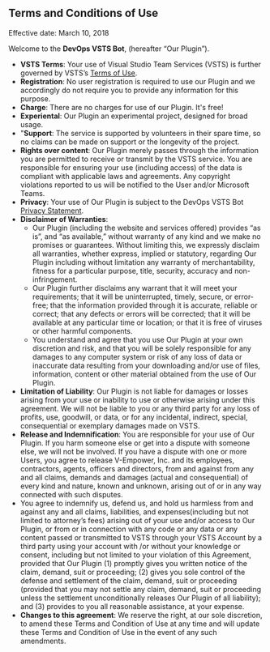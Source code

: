 ## Terms and Conditions of Use

Effective date: March 10, 2018

Welcome to the **DevOps VSTS Bot**, (hereafter “Our Plugin”).

- **VSTS Terms**: Your use of Visual Studio Team Services (VSTS) is further governed by VSTS’s [Terms of Use](https://azure.microsoft.com/en-us/support/legal/).
- **Registration**: No user registration is required to use our Plugin and we accordingly do not require you to provide any information for this purpose.
- **Charge**: There are no charges for use of our Plugin. It's free!
- **Experiental**: Our Plugin an experimental project, designed for broad usage.
- "**Support**: The service is supported by volunteers in their spare time, so no claims can be made on support or the longevity of the project.
- **Rights over content**: Our Plugin merely passes through the information you are permitted to receive or transmit by the VSTS service. You are responsible for ensuring your use (including access) of the data is compliant with applicable laws and agreements. Any copyright violations reported to us will be notified to the User and/or Microsoft Teams.
- **Privacy**: Your use of Our Plugin is subject to the DevOps VSTS Bot [Privacy Statement](https://github.com/ALM-Rangers/DevOps-VSTS-Bot/blob/master/Privacy-Policy.md).
- **Disclaimer of Warranties**: 
  - Our Plugin (including the website and services offered) provides “as is”, and “as available,” without warranty of any kind and we make no promises or guarantees. Without limiting this, we expressly disclaim all warranties, whether express, implied or statutory, regarding Our Plugin including without limitation any warranty of merchantability, fitness for a particular purpose, title, security, accuracy and non-infringement. 
  - Our Plugin further disclaims any warrant that it will meet your requirements; that it will be uninterrupted, timely, secure, or error-free; that the information provided through it is accurate, reliable or correct; that any defects or errors will be corrected; that it will be available at any particular time or location; or that it is free of viruses or other harmful components. 
  - You understand and agree that you use Our Plugin at your own discretion and risk, and that you will be solely responsible for any damages to any computer system or risk of any loss of data or inaccurate data resulting from your downloading and/or use of files, information, content or other material obtained from the use of Our Plugin.
- **Limitation of Liability**: Our Plugin is not liable for damages or losses arising from your use or inability to use or otherwise arising under this agreement. We will not be liable to you or any third party for any loss of profits, use, goodwill, or data, or for any incidental, indirect, special, consequential or exemplary damages made on VSTS.
- **Release and Indemnification**: You are responsible for your use of Our Plugin. If you harm someone else or get into a dispute with someone else, we will not be involved. If you have a dispute with one or more Users, you agree to release V-Empower, Inc. and its employees, contractors, agents, officers and directors, from and against from any and all claims, demands and damages (actual and consequential) of every kind and nature, known and unknown, arising out of or in any way connected with such disputes.
- You agree to indemnify us, defend us, and hold us harmless from and against any and all claims, liabilities, and expenses(including but not limited to attorney’s fees) arising out of your use and/or access to Our Plugin, or from or in connection with any code or any data or any content passed or transmitted to VSTS through your VSTS Account by a third party using your account with /or without your knowledge or consent, including but not limited to your violation of this Agreement, provided that Our Plugin (1) promptly gives you written notice of the claim, demand, suit or proceeding; (2) gives you sole control of the defense and settlement of the claim, demand, suit or proceeding (provided that you may not settle any claim, demand, suit or proceeding unless the settlement unconditionally releases Our Plugin of all liability); and (3) provides to you all reasonable assistance, at your expense. 
- **Changes to this agreement**: We reserve the right, at our sole discretion, to amend these Terms and Condition of Use at any time and will update these Terms and Condition of Use in the event of any such amendments.